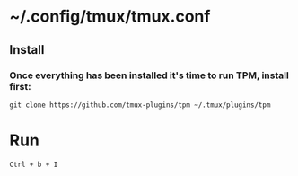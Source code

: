 # ~/.config/tmux/tmux.conf

## Install

### Once everything has been installed it's time to run TPM, install first:

```
git clone https://github.com/tmux-plugins/tpm ~/.tmux/plugins/tpm
```

# Run

`Ctrl + b + I`
